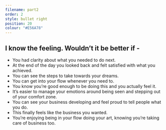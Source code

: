 ```yaml
---
filename: part2
order: 2
style: bullet right
position: 20
colour: "#E56A78"
---
```

## I know the feeling. Wouldn’t it be better if -

* You had clarity about what you needed to do next.
* At the end of the day you looked back and felt satisfied with what you achieved.
* You can see the steps to take towards your dreams.
* You can get into your flow whenever you need to.
* You know you’re good enough to be doing this and you actually feel it.
* It’s easier to manage your emotions around being seen and stepping out of your comfort zone. 
* You can see your business developing and feel proud to tell people what you do.
* This finally feels like the business you wanted.
* You’re enjoying being in your flow doing your art, knowing you’re taking care of business too.